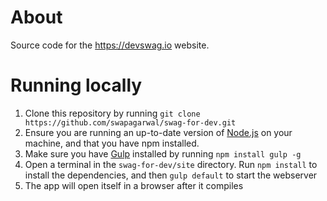 # About
Source code for the https://devswag.io website.

# Running locally
1. Clone this repository by running `git clone https://github.com/swapagarwal/swag-for-dev.git`
2. Ensure you are running an up-to-date version of [Node.js](https://nodejs.org/en/) on your machine, and that you have npm installed.
3. Make sure you have [Gulp](https://gulpjs.com/) installed by running `npm install gulp -g`
4. Open a terminal in the `swag-for-dev/site` directory. Run `npm install` to install the dependencies, and then `gulp default` to start the webserver
5. The app will open itself in a browser after it compiles
